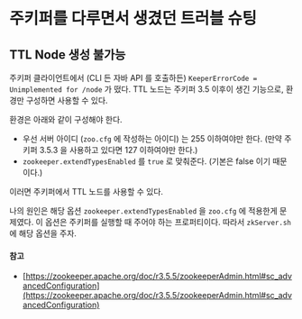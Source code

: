 # 주키퍼를 다루면서 생겼던 트러블 슈팅

## TTL Node 생성 불가능
주키퍼 클라이언트에서 (CLI 든 자바 API 를 호출하든) `KeeperErrorCode = Unimplemented for /node` 가 떴다.
TTL 노드는 주키퍼 3.5 이후이 생긴 기능으로, 환경만 구성하면 사용할 수 있다.


환경은 아래와 같이 구성해야 한다.

- 우선 서버 아이디 (`zoo.cfg` 에 작성하는 아이디) 는 255 이하여야만 한다. (만약 주키퍼 3.5.3 을 사용하고 있다면 127 이하여야만 한다.)
- `zookeeper.extendTypesEnabled` 를 `true` 로 맞춰준다. (기본은 false 이기 때문이다.)

이러면 주키퍼에서 TTL 노드를 사용할 수 있다.

나의 원인은 해당 옵션 `zookeeper.extendTypesEnabled` 을 `zoo.cfg` 에 적용한게 문제였다.
이 옵션은 주키퍼를 실행할 때 주어야 하는 프로퍼티이다. 따라서 `zkServer.sh` 에 해당 옵션을 주자.

#### 참고
- [https://zookeeper.apache.org/doc/r3.5.5/zookeeperAdmin.html#sc_advancedConfiguration](https://zookeeper.apache.org/doc/r3.5.5/zookeeperAdmin.html#sc_advancedConfiguration)
